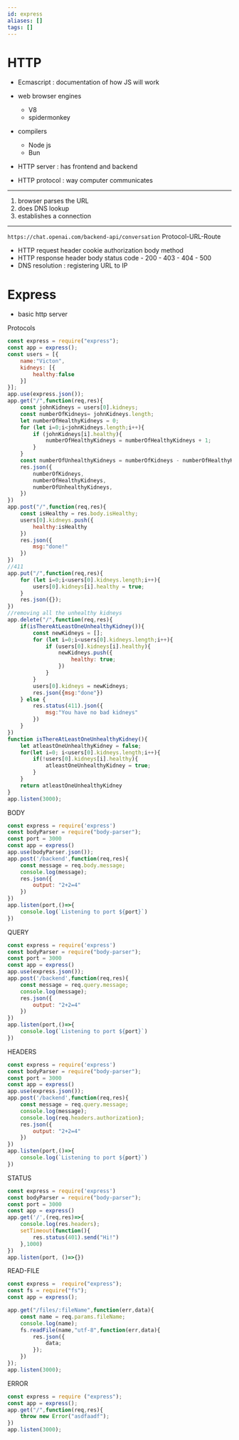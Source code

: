 ```yaml
---
id: express
aliases: []
tags: []
---
```


# HTTP
- Ecmascript : documentation of how JS will work
- web browser engines
    - V8
    - spidermonkey
- compilers
    - Node js
    - Bun

- HTTP server : has frontend and backend
- HTTP protocol : way computer communicates
----
1. browser parses the URL
2. does DNS lookup
3. establishes a connection

----
`https://chat.openai.com/backend-api/conversation`
Protocol-URL-Route
- HTTP request
    header
        cookie
        authorization
    body
    method
- HTTP response
    header
    body
    status code
        - 200
        - 403
        - 404
        - 500
- DNS resolution : registering URL to IP

# Express
- basic http server

Protocols
```js
const express = require("express");
const app = express();
const users = [{
    name:"Victon",
    kidneys: [{
        healthy:false
    }]
}];
app.use(express.json());
app.get("/",function(req,res){
    const johnKidneys = users[0].kidneys;
    const numberOfKidneys= johnKidneys.length;
    let numberOfHealthyKidneys = 0;
    for (let i=0;i<johnKidneys.length;i++){
        if (johnKidneys[i].healthy){
            numberOfHealthyKidneys = numberOfHealthyKidneys + 1;
        }
    }
    const numberOfUnhealthyKidneys = numberOfKidneys - numberOfHealthyKidneys;
    res.json({
        numberOfKidneys,
        numberOfHealthyKidneys,
        numberOfUnhealthyKidneys,
    })
})
app.post("/",function(req,res){
    const isHealthy = res.body.isHealthy;
    users[0].kidneys.push({
        healthy:isHealthy
    })
    res.json({
        msg:"done!"
    })
})
//411
app.put("/",function(req,res){
    for (let i=0;i<users[0].kidneys.length;i++){
        users[0].kidneys[i].healthy = true;
    }
    res.json({});
})
//removing all the unhealthy kidneys
app.delete("/",function(req,res){
    if(isThereAtLeastOneUnhealthyKidney()){
        const newKidneys = [];
        for (let i=0;i<users[0].kidneys.length;i++){
            if (users[0].kidneys[i].healthy){
                newKidneys.push({
                    healthy: true;
                })
            }
        }
        users[0].kidneys = newKidneys;
        res.json({msg:"done"})
    } else {
        res.status(411).json({
            msg:"You have no bad kidneys"
        })
    }
})
function isThereAtLeastOneUnhealthyKidney(){
    let atleastOneUnhealthyKidney = false;
    for(let i=0; i<users[0].kidneys.length;i++){
        if(!users[0].kidneys[i].healthy){
            atleastOneUnhealthyKidney = true;
        }
    }
    return atleastOneUnhealthyKidney
}
app.listen(3000);
```

BODY
```js
const express = require('express')
const bodyParser = require("body-parser");
const port = 3000
const app = express()
app.use(bodyParser.json());
app.post('/backend',function(req,res){
    const message = req.body.message;
    console.log(message);
    res.json({
        output: "2+2=4"
    })
})
app.listen(port,()=>{
    console.log(`Listening to port ${port}`)
})
```

QUERY

```js
const express = require('express')
const bodyParser = require("body-parser");
const port = 3000
const app = express()
app.use(express.json());
app.post('/backend',function(req,res){
    const message = req.query.message;
    console.log(message);
    res.json({
        output: "2+2=4"
    })
})
app.listen(port,()=>{
    console.log(`Listening to port ${port}`)
})
```

HEADERS
```js
const express = require('express')
const bodyParser = require("body-parser");
const port = 3000
const app = express()
app.use(express.json());
app.post('/backend',function(req,res){
    const message = req.query.message;
    console.log(message);
    console.log(req.headers.authorization);
    res.json({
        output: "2+2=4"
    })
})
app.listen(port,()=>{
    console.log(`Listening to port ${port}`)
})
```

STATUS
```js
const express = require('express')
const bodyParser = require("body-parser");
const port = 3000
const app = express()
app.get('/',(req,res)=>{
    console.log(res.headers);
    setTimeout(function(){
        res.status(401).send("Hi!")
    },1000)
})
app.listen(port, ()=>{})
```

READ-FILE
```js
const express =  require("express");
const fs = require("fs");
const app = express();

app.get("/files/:fileName",function(err,data){
    const name = req.params.fileName;
    console.log(name);
    fs.readFile(name,"utf-8",function(err,data){
        res.json({
            data;
        });
    })
});
app.listen(3000);
```

ERROR
```js
const express = require ("express");
const app = express();
app.get("/",function(req,res){
    throw new Error("asdfaadf");
})
app.listen(3000);
```
